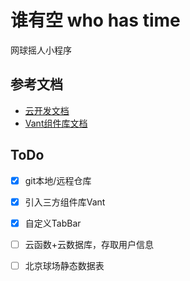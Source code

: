 # 谁有空 who has time

网球摇人小程序

## 参考文档

- [云开发文档](https://developers.weixin.qq.com/miniprogram/dev/wxcloud/basis/getting-started.html)
- [Vant组件库文档](https://vant-ui.github.io/vant-weapp/#/quickstart)

## ToDo
- [x] git本地/远程仓库
- [x] 引入三方组件库Vant
- [x] 自定义TabBar
- [ ] 云函数+云数据库，存取用户信息
- [ ] 北京球场静态数据表

